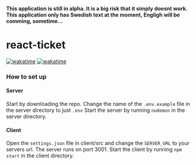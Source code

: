 **This application is still in alpha. It is a big risk that it simply doesnt work.**
**This application only has Swedish text at the moment, Engligh will be comming, sometime...**
# react-ticket

[![wakatime](https://wakatime.com/badge/user/fcf09b34-3e52-435a-8e43-d39b7209274c/project/769231f3-a869-4b0d-89d5-11e9308a81e1.svg)](https://wakatime.com/badge/user/fcf09b34-3e52-435a-8e43-d39b7209274c/project/769231f3-a869-4b0d-89d5-11e9308a81e1)
[![wakatime](https://wakatime.com/badge/user/fcf09b34-3e52-435a-8e43-d39b7209274c/project/d69a46ee-2ccf-4115-a998-c12863a7d7ac.svg)](https://wakatime.com/badge/user/fcf09b34-3e52-435a-8e43-d39b7209274c/project/d69a46ee-2ccf-4115-a998-c12863a7d7ac)

### How to set up
#### Server
Start by downloading the repo.
Change the name of the `.env.example` file in the server directory to just `.env`
Start the server by running `nodemon` in the server directory.

#### Client
Open the `settings.json` file in client/src and change the `SERVER_URL` to your servers url. The server runs on port 3001.
Start the client by running `npm start` in the client directory.
